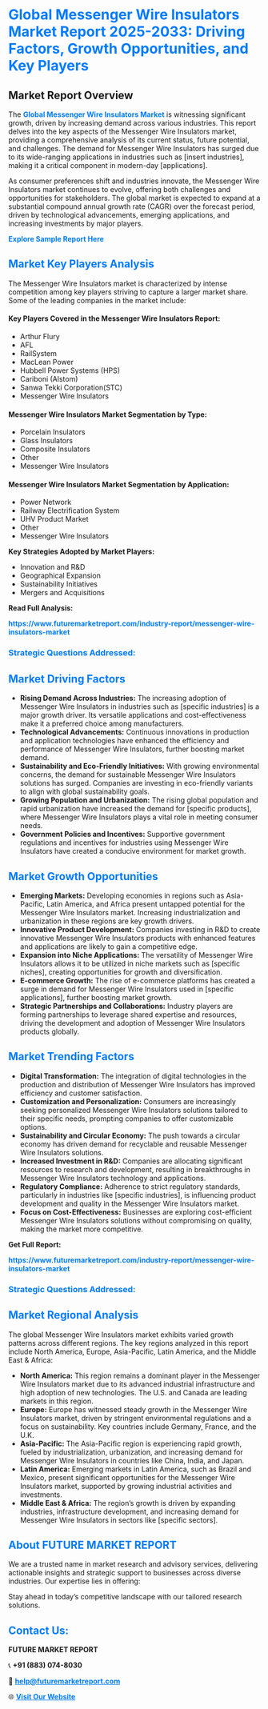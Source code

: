 <h1 style="color: #007BFF;">Global Messenger Wire Insulators Market Report 2025-2033: Driving Factors, Growth Opportunities, and Key Players</h1>

<section id="overview">
<h2>Market Report Overview</h2>
<p>The <a href="https://www.futuremarketreport.com/industry-report/messenger-wire-insulators-market" style="color: #007BFF; text-decoration: none;"><strong>Global Messenger Wire Insulators Market</strong></a> is witnessing significant growth, driven by increasing demand across various industries. This report delves into the key aspects of the Messenger Wire Insulators market, providing a comprehensive analysis of its current status, future potential, and challenges. The demand for Messenger Wire Insulators has surged due to its wide-ranging applications in industries such as [insert industries], making it a critical component in modern-day [applications].</p>
<p>As consumer preferences shift and industries innovate, the Messenger Wire Insulators market continues to evolve, offering both challenges and opportunities for stakeholders. The global market is expected to expand at a substantial compound annual growth rate (CAGR) over the forecast period, driven by technological advancements, emerging applications, and increasing investments by major players.</p>
</section>

<section id="overview">
<p><a href="https://www.futuremarketreport.com/request-sample/reportId=99669" style="color: #007BFF; text-decoration: none;"><strong>Explore Sample Report Here</strong></a></p>
</section>

<section id="key-players">
<h2 style="color: #007BFF;">Market Key Players Analysis</h2>
<p>The Messenger Wire Insulators market is characterized by intense competition among key players striving to capture a larger market share. Some of the leading companies in the market include:</p>
<h4>Key Players Covered in the Messenger Wire Insulators Report:</h4>
<ul><li>Arthur Flury</li><li>AFL</li><li>RailSystem</li><li>MacLean Power</li><li>Hubbell Power Systems (HPS)</li><li>Cariboni (Alstom)</li><li>Sanwa Tekki Corporation(STC)</li><li>Messenger Wire Insulators</li></ul>
<h4>Messenger Wire Insulators Market Segmentation by Type:</h4>
<ul><li>Porcelain Insulators</li><li>Glass Insulators</li><li>Composite Insulators</li><li>Other</li><li>Messenger Wire Insulators</li></ul>

<h4>Messenger Wire Insulators Market Segmentation by Application:</h4>
<ul><li>Power Network</li><li>Railway Electrification System</li><li>UHV Product Market</li><li>Other</li><li>Messenger Wire Insulators</li></ul>
<p><strong>Key Strategies Adopted by Market Players:</strong></p>
<ul>
<li>Innovation and R&D</li>
<li>Geographical Expansion</li>
<li>Sustainability Initiatives</li>
<li>Mergers and Acquisitions</li>
</ul>
</section>

<section>
<p><strong>Read Full Analysis: </strong></p><a href="https://www.futuremarketreport.com/industry-report/messenger-wire-insulators-market" style="color: #007BFF; text-decoration: none;"><strong>https://www.futuremarketreport.com/industry-report/messenger-wire-insulators-market</strong></a>
<h3 style="color: #007BFF;">Strategic Questions Addressed:</h3>
</section>

<section id="driving-factors">
<h2 style="color: #007BFF;">Market Driving Factors</h2>
<ul>
<li><strong>Rising Demand Across Industries:</strong> The increasing adoption of Messenger Wire Insulators in industries such as [specific industries] is a major growth driver. Its versatile applications and cost-effectiveness make it a preferred choice among manufacturers.</li>
<li><strong>Technological Advancements:</strong> Continuous innovations in production and application technologies have enhanced the efficiency and performance of Messenger Wire Insulators, further boosting market demand.</li>
<li><strong>Sustainability and Eco-Friendly Initiatives:</strong> With growing environmental concerns, the demand for sustainable Messenger Wire Insulators solutions has surged. Companies are investing in eco-friendly variants to align with global sustainability goals.</li>
<li><strong>Growing Population and Urbanization:</strong> The rising global population and rapid urbanization have increased the demand for [specific products], where Messenger Wire Insulators plays a vital role in meeting consumer needs.</li>
<li><strong>Government Policies and Incentives:</strong> Supportive government regulations and incentives for industries using Messenger Wire Insulators have created a conducive environment for market growth.</li>
</ul>
</section>

<section id="growth-opportunities">
<h2 style="color: #007BFF;">Market Growth Opportunities</h2>
<ul>
<li><strong>Emerging Markets:</strong> Developing economies in regions such as Asia-Pacific, Latin America, and Africa present untapped potential for the Messenger Wire Insulators market. Increasing industrialization and urbanization in these regions are key growth drivers.</li>
<li><strong>Innovative Product Development:</strong> Companies investing in R&D to create innovative Messenger Wire Insulators products with enhanced features and applications are likely to gain a competitive edge.</li>
<li><strong>Expansion into Niche Applications:</strong> The versatility of Messenger Wire Insulators allows it to be utilized in niche markets such as [specific niches], creating opportunities for growth and diversification.</li>
<li><strong>E-commerce Growth:</strong> The rise of e-commerce platforms has created a surge in demand for Messenger Wire Insulators used in [specific applications], further boosting market growth.</li>
<li><strong>Strategic Partnerships and Collaborations:</strong> Industry players are forming partnerships to leverage shared expertise and resources, driving the development and adoption of Messenger Wire Insulators products globally.</li>
</ul>
</section>

<section id="trending-factors">
<h2 style="color: #007BFF;">Market Trending Factors</h2>
<ul>
<li><strong>Digital Transformation:</strong> The integration of digital technologies in the production and distribution of Messenger Wire Insulators has improved efficiency and customer satisfaction.</li>
<li><strong>Customization and Personalization:</strong> Consumers are increasingly seeking personalized Messenger Wire Insulators solutions tailored to their specific needs, prompting companies to offer customizable options.</li>
<li><strong>Sustainability and Circular Economy:</strong> The push towards a circular economy has driven demand for recyclable and reusable Messenger Wire Insulators solutions.</li>
<li><strong>Increased Investment in R&D:</strong> Companies are allocating significant resources to research and development, resulting in breakthroughs in Messenger Wire Insulators technology and applications.</li>
<li><strong>Regulatory Compliance:</strong> Adherence to strict regulatory standards, particularly in industries like [specific industries], is influencing product development and quality in the Messenger Wire Insulators market.</li>
<li><strong>Focus on Cost-Effectiveness:</strong> Businesses are exploring cost-efficient Messenger Wire Insulators solutions without compromising on quality, making the market more competitive.</li>
</ul>
</section>

<section>
<p><strong>Get Full Report: </strong></p><a href="https://www.futuremarketreport.com/industry-report/messenger-wire-insulators-market" style="color: #007BFF; text-decoration: none;"><strong>https://www.futuremarketreport.com/industry-report/messenger-wire-insulators-market</strong></a>
<h3 style="color: #007BFF;">Strategic Questions Addressed:</h3>
</section>


<section id="regional-analysis">
<h2 style="color: #007BFF;">Market Regional Analysis</h2>
<p>The global Messenger Wire Insulators market exhibits varied growth patterns across different regions. The key regions analyzed in this report include North America, Europe, Asia-Pacific, Latin America, and the Middle East & Africa:</p>
<ul>
<li><strong>North America:</strong> This region remains a dominant player in the Messenger Wire Insulators market due to its advanced industrial infrastructure and high adoption of new technologies. The U.S. and Canada are leading markets in this region.</li>
<li><strong>Europe:</strong> Europe has witnessed steady growth in the Messenger Wire Insulators market, driven by stringent environmental regulations and a focus on sustainability. Key countries include Germany, France, and the U.K.</li>
<li><strong>Asia-Pacific:</strong> The Asia-Pacific region is experiencing rapid growth, fueled by industrialization, urbanization, and increasing demand for Messenger Wire Insulators in countries like China, India, and Japan.</li>
<li><strong>Latin America:</strong> Emerging markets in Latin America, such as Brazil and Mexico, present significant opportunities for the Messenger Wire Insulators market, supported by growing industrial activities and investments.</li>
<li><strong>Middle East & Africa:</strong> The region’s growth is driven by expanding industries, infrastructure development, and increasing demand for Messenger Wire Insulators in sectors like [specific sectors].</li>
</ul>
</section>

<footer>
<h2 style="color: #007BFF;">About FUTURE MARKET REPORT</h2>
<p>We are a trusted name in market research and advisory services, delivering actionable insights and strategic support to businesses across diverse industries. Our expertise lies in offering:</p>

<p>Stay ahead in today’s competitive landscape with our tailored research solutions.</p>

<h2 style="color: #007BFF;">Contact Us:</h2>
<p><strong>FUTURE MARKET REPORT</strong></p>
<p>📞 <strong>+91 (883) 074-8030</strong></p>
<p>📧 <strong><a href="mailto:help@futuremarketreport.com" style="color: #007BFF;">help@futuremarketreport.com</a></strong></p>
<p>🌐 <strong><a href="https://www.futuremarketreport.com/" style="color: #007BFF;">Visit Our Website</a></strong></p>
</footer>